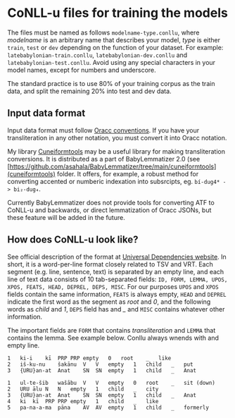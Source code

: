 # CoNLL-u files for training the models
The files must be named as follows ```modelname-type.conllu```, where *modelname* is an arbitrary name that describes your model, *type* is either ```train```, ```test``` or ```dev``` depending on the function of your dataset. For example: ```latebabylonian-train.conllu```, ```latebabylonian-dev.conllu``` and ```latebabylonian-test.conllu```. Avoid using any special characters in your model names, except for numbers and underscore.

The standard practice is to use 80% of your training corpus as the train data, and split the remaining 20% into test and dev data.

## Input data format
Input data format must follow [Oracc conventions](http://oracc.museum.upenn.edu/doc/help/languages/akkadian/akkadianstylesheet/index.html). If you have your transliteration in any other notation, you must convert it into Oracc notation.

My library [Cuneiformtools](https://docs.google.com/document/d/1kW9DnCpXGICJ_ttOCO182G2jivE7_knVOZP_v6vdNPw/) may be a useful library for making transliteration conversions. It is distributed as a part of BabyLemmatizer 2.0 (see [https://github.com/asahala/BabyLemmatizer/tree/main/cuneiformtools](cuneiformtools) folder. It offers, for example, a robust method for converting accented or numberic indexation into subsrcipts, eg. ```bí-dug4* -> bi₂-dug₄```.

Currently BabyLemmatizer does not provide tools for converting ATF to CoNLL-u and backwards, or direct lemmatization of Oracc JSONs, but these feature will be added in the future.

## How does CoNLL-u look like?
See official description of the format at [Universal Dependencies website](https://universaldependencies.org/format.html). In short, it is a word-per-line format closely related to TSV and VRT. Each segment (e.g. line, sentence, text) is separated by an empty line, and each line of text data consists of 10 tab-separated fields: ```ID, FORM, LEMMA, UPOS, XPOS, FEATS, HEAD, DEPREL, DEPS, MISC```. For our purposes ```UPOS``` and ```XPOS``` fields contain the same information, ```FEATS``` is always empty, ```HEAD``` and ```DEPREL``` indicate the first word as the segment as *root* and *0*, and the following words as *child* and *1*, ```DEPS``` field has and *_* and ```MISC``` contains whatever other information.

The important fields are ```FORM``` that contains *transliteration* and ```LEMMA``` that contains the lemma. See example below. Conllu always wnends with and empty line.


```
1	ki-i	kī	PRP	PRP	empty	0	root	_	like
2	iš-ku-nu	šakānu	V	V	empty	1	child	_	put
3	{URU}an-at	Anat	SN	SN	empty	1	child	_	Anat

1	ul-te-šib	wašābu	V	V	empty	0	root	_	sit (down)
2	URU	ālu	N	N	empty	1	child	_	city
3	{URU}an-at	Anat	SN	SN	empty	1	child	_	Anat
4	ki	kī	PRP	PRP	empty	1	child	_	like
5	pa-na-a-ma	pāna	AV	AV	empty	1	child	_	formerly

```
